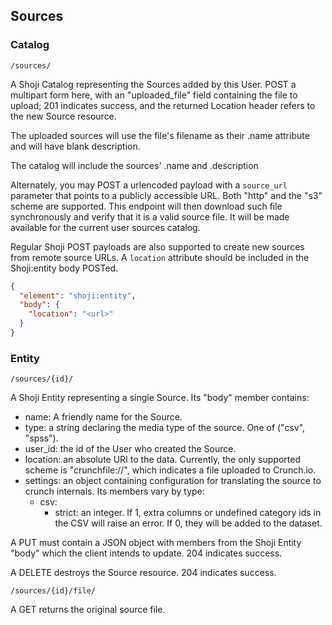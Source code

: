 ## Sources

### Catalog

`/sources/`

A Shoji Catalog representing the Sources added by this User. POST a multipart form
here, with an "uploaded_file" field containing the file to upload; 201 indicates
success, and the returned Location header refers to the new Source resource.

The uploaded sources will use the file's filename as their .name attribute and
will have blank description.

The catalog will include the sources' .name and .description

Alternately, you may POST a urlencoded payload with a `source_url` parameter that
 points to a publicly accessible URL. Both "http" and the "s3" scheme are
 supported. This endpoint will then download such file synchronously and verify
 that it is a valid source file. It will be made available for the current user
 sources catalog.

Regular Shoji POST payloads are also supported to create new sources from
remote source URLs. A `location` attribute should be included in the Shoji:entity
body POSTed.

```json
{
  "element": "shoji:entity",
  "body": {
    "location": "<url>"
  }
}
```

### Entity

`/sources/{id}/`

A Shoji Entity representing a single Source. Its "body" member contains:

 * name: A friendly name for the Source.
 * type: a string declaring the media type of the source. One of ("csv", "spss").
 * user_id: the id of the User who created the Source.
 * location: an absolute URI to the data. Currently, the only supported scheme is "crunchfile://", which indicates a file uploaded to Crunch.io.
 * settings: an object containing configuration for translating the source to crunch internals. Its members vary by type:
   * csv:
     * strict: an integer. If 1, extra columns or undefined category ids in the CSV will raise an error. If 0, they will be added to the dataset.

A PUT must contain a JSON object with members from the Shoji Entity "body" which the client intends to update. 204 indicates success.

A DELETE destroys the Source resource. 204 indicates success.

`/sources/{id}/file/`

A GET returns the original source file.
